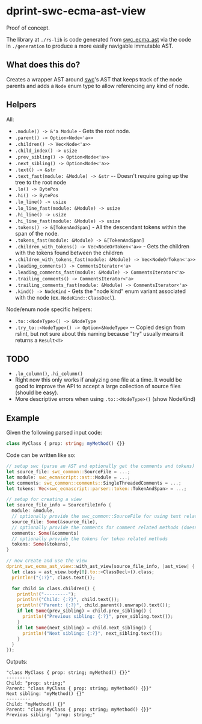 # dprint-swc-ecma-ast-view

Proof of concept.

The library at `./rs-lib` is code generated from [swc_ecma_ast](https://crates.io/crates/swc_ecma_ast) via the code in `./generation` to produce a more easily navigable immutable AST.

## What does this do?

Creates a wrapper AST around [swc](https://github.com/swc-project/swc)'s AST that keeps track of the node parents and adds a `Node` enum type to allow referencing any kind of node.

## Helpers

All:

- `.module() -> &'a Module` - Gets the root node.
- `.parent() -> Option<Node<'a>>`
- `.children() -> Vec<Node<'a>>`
- `.child_index() -> usize`
- `.prev_sibling() -> Option<Node<'a>>`
- `.next_sibling() -> Option<Node<'a>>`
- `.text() -> &str`
- `.text_fast(module: &Module) -> &str` -- Doesn't require going up the tree to the root node
- `.lo() -> BytePos`
- `.hi() -> BytePos`
- `.lo_line() -> usize`
- `.lo_line_fast(module: &Module) -> usize`
- `.hi_line() -> usize`
- `.hi_line_fast(module: &Module) -> usize`
- `.tokens() -> &[TokenAndSpan]` - All the descendant tokens within the span of the node.
- `.tokens_fast(module: &Module) -> &[TokenAndSpan]`
- `.children_with_tokens() -> Vec<NodeOrToken<'a>>` - Gets the children with the tokens found between the children
- `.children_with_tokens_fast(module: &Module) -> Vec<NodeOrToken<'a>>`
- `.leading_comments() -> CommentsIterator<'a>`
- `.leading_comments_fast(module: &Module) -> CommentsIterator<'a>`
- `.trailing_comments() -> CommentsIterator<'a>`
- `.trailing_comments_fast(module: &Module) -> CommentsIterator<'a>`
- `.kind() -> NodeKind` - Gets the "node kind" enum variant associated with the node (ex. `NodeKind::ClassDecl`).

Node/enum node specific helpers:

- `.to::<NodeType>() -> &NodeType`
- `.try_to::<NodeType>() -> Option<&NodeType>` -- Copied design from rslint, but not sure about this naming because "try" usually means it returns a `Result<T>`

## TODO

- `.lo_column()`, `.hi_column()`
- Right now this only works if analyzing one file at a time. It would be good to improve the API to accept a large
  collection of source files (should be easy).
- More descriptive errors when using `.to::<NodeType>()` (show NodeKind)

## Example

Given the following parsed input code:

<!-- dprint-ignore -->
```ts
class MyClass { prop: string; myMethod() {}}
```

Code can be written like so:

```rust
// setup swc (parse an AST and optionally get the comments and tokens)
let source_file: swc_common::SourceFile = ...;
let module: swc_ecmascript::ast::Module = ...;
let comments: swc_common::comments::SingleThreadedComments = ...;
let tokens: Vec<swc_ecmascript::parser::token::TokenAndSpan> = ...;

// setup for creating a view
let source_file_info = SourceFileInfo {
  module: &module,
  // optionally provide the swc_common::SourceFile for using text related methods
  source_file: Some(&source_file),
  // optionally provide the comments for comment related methods (doesn't do anything yet...)
  comments: Some(&comments)
  // optionally provide the tokens for token related methods
  tokens: Some(&tokens),
}

// now create and use the view
dprint_swc_ecma_ast_view::with_ast_view(source_file_info, |ast_view| {
  let class = ast_view.body[0].to::<ClassDecl>().class;
  println!("{:?}", class.text());

  for child in class.children() {
    println!("---------");
    println!("Child: {:?}", child.text());
    println!("Parent: {:?}", child.parent().unwrap().text());
    if let Some(prev_sibling) = child.prev_sibling() {
      println!("Previous sibling: {:?}", prev_sibling.text());
    }
    if let Some(next_sibling) = child.next_sibling() {
      println!("Next sibling: {:?}", next_sibling.text());
    }
  }
});
```

Outputs:

```
"class MyClass { prop: string; myMethod() {}}"
---------
Child: "prop: string;"
Parent: "class MyClass { prop: string; myMethod() {}}"
Next sibling: "myMethod() {}"
---------
Child: "myMethod() {}"
Parent: "class MyClass { prop: string; myMethod() {}}"
Previous sibling: "prop: string;"
```
